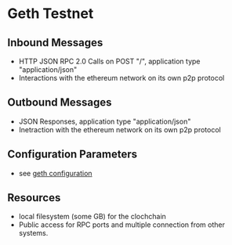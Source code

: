 # Geth Testnet

##  Inbound Messages

* HTTP JSON RPC 2.0 Calls on POST "/", application type "application/json"
* Interactions with the ethereum network on its own p2p protocol

## Outbound Messages

* JSON Responses, application type "application/json"
* Inetraction with the ethereum network on its own p2p protocol

## Configuration Parameters

* see [geth configuration](https://github.com/ethereum/go-ethereum/wiki/Command-Line-Options)

## Resources

* local filesystem (some GB) for the clochchain
* Public access for RPC ports and multiple connection from other systems.
